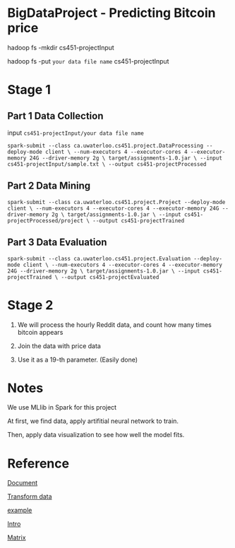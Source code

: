 # BigDataProject - Predicting Bitcoin price

hadoop fs -mkdir cs451-projectInput

hadoop fs -put `your data file name` cs451-projectInput

# Stage 1

## Part 1 Data Collection

input `cs451-projectInput/your data file name`

`spark-submit --class ca.uwaterloo.cs451.project.DataProcessing --deploy-mode client \
--num-executors 4 --executor-cores 4 --executor-memory 24G --driver-memory 2g \
target/assignments-1.0.jar \
--input cs451-projectInput/sample.txt \
--output cs451-projectProcessed`

## Part 2 Data Mining

`spark-submit --class ca.uwaterloo.cs451.project.Project --deploy-mode client \
--num-executors 4 --executor-cores 4 --executor-memory 24G --driver-memory 2g \
target/assignments-1.0.jar \
--input cs451-projectProcessed/project \
--output cs451-projectTrained`

## Part 3 Data Evaluation

`spark-submit --class ca.uwaterloo.cs451.project.Evaluation --deploy-mode client \
--num-executors 4 --executor-cores 4 --executor-memory 24G --driver-memory 2g \
target/assignments-1.0.jar \
--input cs451-projectTrained \
--output cs451-projectEvaluated`

# Stage 2

1. We will process the hourly Reddit data, and count how many times bitcoin appears

2. Join the data with price data

3. Use it as a 19-th parameter. (Easily done)


# Notes

We use MLlib in Spark for this project

At first, we find data, apply artifitial neural network to train. 

Then, apply data visualization to see how well the model fits.

# Reference
 
 [Document](https://spark.apache.org/docs/latest/ml-classification-regression.html#multilayer-perceptron-classifier)
 
 [Transform data](https://stackoverflow.com/questions/33844591/prepare-data-for-multilayerperceptronclassifier-in-scala)
 
 [example](https://blog.csdn.net/zjsghww/article/details/84033060)
 
 [Intro](https://medium.com/@Sushil_Kumar/artificial-neural-network-with-spark-mllib-9474570239d8)
 
 [Matrix](https://my.oschina.net/uchihamadara/blog/814017)
















